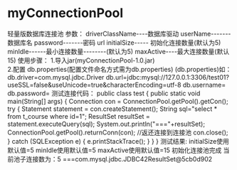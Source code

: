# myConnectionPool
轻量版数据库连接池
参数：
driverClassName----数据库驱动
userName-------数据库名
password-------密码
url
initialSize----- 初始化连接数量(默认为5)
minIdle------最小连接数量--------(默认为5)
maxActive----最大连接数量(默认15)
使用步骤：
1.导入jar(myConnectionPool-1.0.jar)  
2.配置 db.properties(配置文件命名方式需为db.properties)
(db.properties)如：
db.driver=com.mysql.jdbc.Driver
db.url=jdbc:mysql://127.0.0.1:3306/test01?useSSL=false&useUnicode=true&characterEncoding=utf-8
db.username=
db.password=
测试连接代码：
public class test {
    public static void main(String[] args) {
        Connection con = ConnectionPool.getPool().getCon();
        try {
            Statement statement = con.createStatement();
            String sql="select * from t_course where id=1";
            ResultSet resultSet = statement.executeQuery(sql);
            System.out.println("==="+resultSet);
            ConnectionPool.getPool().returnConn(con);  //返还连接到连接池
            con.close();  
        } catch (SQLException e) {
            e.printStackTrace();
        }
    }
}
测试结果:
initialSize使用默认值=5
minIdle使用默认值=5
maxActive使用默认值=15
初始化连接池完成
当前池子连接数为：5
===com.mysql.jdbc.JDBC42ResultSet@5cb0d902
